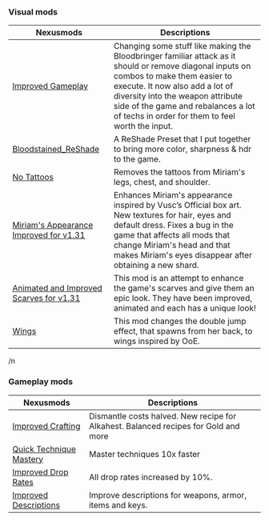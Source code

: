### **Visual mods**

| Nexusmods | Descriptions |
|----------------|--------------|
| [Improved Gameplay](https://www.nexusmods.com/bloodstainedritualofthenight/mods/136) | Changing some stuff like making the Bloodbringer familiar attack as it should or remove diagonal inputs on combos to make them easier to execute. It now also add a lot of diversity into the weapon attribute side of the game and rebalances a lot of techs in order for them to feel worth the input. |
| [Bloodstained_ReShade](https://www.nexusmods.com/bloodstainedritualofthenight/mods/1) | A ReShade Preset that I put together to bring more color, sharpness & hdr to the game. |
| [No Tattoos](https://www.nexusmods.com/bloodstainedritualofthenight/mods/11) | Removes the tattoos from Miriam's legs, chest, and shoulder.  |
| [Miriam's Appearance Improved for v1.31](https://www.nexusmods.com/bloodstainedritualofthenight/mods/95) | Enhances Miriam's appearance inspired by Vusc’s Official box art. New textures for hair, eyes and default dress. Fixes a bug in the game that affects all mods that change Miriam's head and that makes Miriam's eyes disappear after obtaining a new shard. |
| [Animated and Improved Scarves for v1.31](https://www.nexusmods.com/bloodstainedritualofthenight/mods/75) | This mod is an attempt to enhance the game's scarves and give them an epic look. They have been improved, animated and each has a unique look! |
| [Wings](https://www.nexusmods.com/bloodstainedritualofthenight/mods/20) |  This mod changes the double jump effect, that spawns from her back, to wings inspired by OoE. |
/n
### **Gameplay mods**
| Nexusmods | Descriptions |
|----------------|--------------|
| [Improved Crafting](https://www.nexusmods.com/bloodstainedritualofthenight/mods/65) | Dismantle costs halved. New recipe for Alkahest. Balanced recipes for Gold and more  |
| [Quick Technique Mastery](https://www.nexusmods.com/bloodstainedritualofthenight/mods/60) | Master techniques 10x faster  |
| [Improved Drop Rates](https://www.nexusmods.com/bloodstainedritualofthenight/mods/67) | All drop rates increased by 10%.  |
| [Improved Descriptions](https://www.nexusmods.com/bloodstainedritualofthenight/mods/68) |  Improve descriptions for weapons, armor, items and keys.  |
